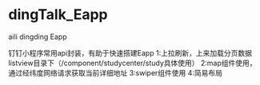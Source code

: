 # dingTalk_Eapp
aili dingding Eapp

钉钉小程序常用api封装，有助于快速搭建Eapp
1:上拉刷新，上来加载分页数据 listview目录下（/component/studycenter/study具体使用）
2:map组件使用，通过经纬度网络请求获取当前详细地址
3:swiper组件使用
4:简易布局


